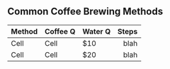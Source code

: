 ## Common Coffee Brewing Methods ##

| Method | Coffee Q | Water Q  | Steps |
| ------ | -------- | -------- | ----: |
|  Cell  |  Cell  |   $10  | blah |
|  Cell  |  Cell  |   $20  | blah |
